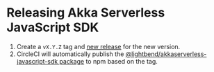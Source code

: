 # Releasing Akka Serverless JavaScript SDK

1. Create a `vX.Y.Z` tag and [new release](https://github.com/akkaserverless-javascript-sdk/releases/new) for the new version.
2. CircleCI will automatically publish the [@lightbend/akkaserverless-javascript-sdk package](https://www.npmjs.com/package/@lightbend/akkaserverless-javascript-sdk) to npm based on the tag.
